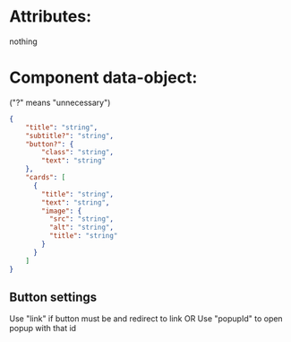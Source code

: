 # Attributes:

nothing

# Component data-object: 
("?" means "unnecessary")
```json
{
    "title": "string",
    "subtitle?": "string",
    "button?": {
        "class": "string",
        "text": "string"
    },
    "cards": [
      {
        "title": "string",
        "text": "string",
        "image": {
          "src": "string",
          "alt": "string",
          "title": "string"
        }
      }
    ]
}
```
## Button settings
Use "link" if button must be <a> and redirect to link
OR
Use "popupId" to open popup with that id